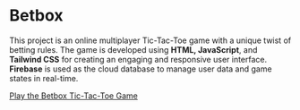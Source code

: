 # Betbox

This project is an online multiplayer Tic-Tac-Toe game with a unique twist of betting rules. The game is developed using **HTML, JavaScript**, and **Tailwind CSS** for creating an engaging and responsive user interface. **Firebase** is used as the cloud database to manage user data and game states in real-time.

[Play the Betbox Tic-Tac-Toe Game](https://betbox-project.web.app/)
